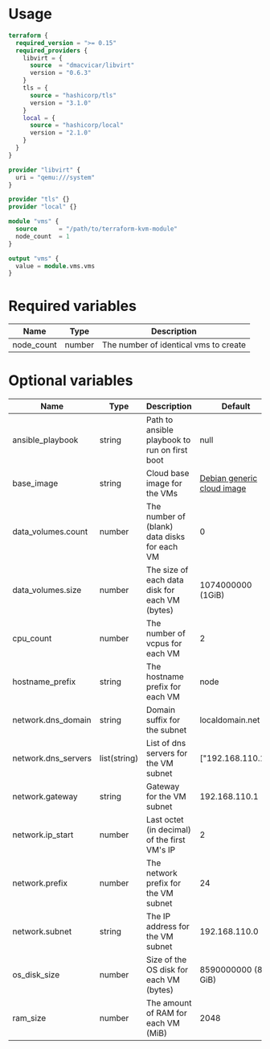# Usage
```terraform
terraform {
  required_version = ">= 0.15"
  required_providers {
    libvirt = {
      source  = "dmacvicar/libvirt"
      version = "0.6.3"
    }
    tls = {
      source = "hashicorp/tls"
      version = "3.1.0"
    }
    local = {
      source = "hashicorp/local"
      version = "2.1.0"
    }
  }
}

provider "libvirt" {
  uri = "qemu:///system"
}

provider "tls" {}
provider "local" {}

module "vms" {
  source      = "/path/to/terraform-kvm-module"
  node_count  = 1
}

output "vms" {
  value = module.vms.vms
}
```

# Required variables
| Name | Type | Description |
| ---- | ---- | ----------- |
| node_count | number | The number of identical vms to create | 
                                                                                           
# Optional variables
| Name | Type | Description | Default |
| ---- | ---- | ----------- | ------- |
| ansible_playbook | string | Path to ansible playbook to run on first boot | null |
| base_image | string | Cloud base image for the VMs | [Debian generic cloud image](https://cdimage.debian.org/cdimage/cloud/buster/daily/20210129-530/debian-10-genericcloud-amd64-daily-20210129-530.qcow2) |
| data_volumes.count | number | The number of (blank) data disks for each VM | 0 |
| data_volumes.size | number | The size of each data disk for each VM (bytes) | 1074000000 (1GiB) |
| cpu_count | number | The number of vcpus for each VM | 2 |
| hostname_prefix | string | The hostname prefix for each VM | node |
| network.dns_domain | string | Domain suffix for the subnet | localdomain.net |
| network.dns_servers | list(string) | List of dns servers for the VM subnet | ["192.168.110.1"] |
| network.gateway | string | Gateway for the VM subnet | 192.168.110.1 |
| network.ip_start | number | Last octet (in decimal) of the first VM's IP | 2 |
| network.prefix | number | The network prefix for the VM subnet | 24 |
| network.subnet | string | The IP address for the VM subnet | 192.168.110.0 |
| os_disk_size | number | Size of the OS disk for each VM (bytes) | 8590000000 (8 GiB) |
| ram_size | number | The amount of RAM for each VM (MiB) | 2048 |
